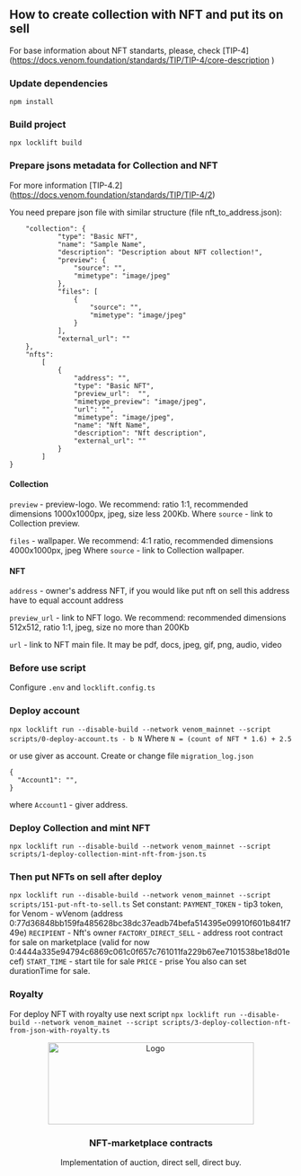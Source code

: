
## **How to create collection with NFT and put its on sell**
For base information about NFT standarts, please, check [TIP-4] (https://docs.venom.foundation/standards/TIP/TIP-4/core-description )

### Update dependencies
`npm install`

### Build project
`npx locklift build`

### Prepare jsons metadata for Collection and NFT
For more information [TIP-4.2] (https://docs.venom.foundation/standards/TIP/TIP-4/2)
 
You need prepare json file with similar structure (file nft_to_address.json):

```{
    "collection": {
            "type": "Basic NFT",
            "name": "Sample Name",
            "description": "Description about NFT collection!",
            "preview": {
                "source": "",
                "mimetype": "image/jpeg"
            },
            "files": [
                {
                    "source": "",
                    "mimetype": "image/jpeg"
                }
            ],
            "external_url": ""
    },
    "nfts":
        [
            {
                "address": "",
                "type": "Basic NFT",
                "preview_url":	"",
                "mimetype_preview": "image/jpeg",
                "url": "",
                "mimetype": "image/jpeg",
                "name": "Nft Name",
                "description": "Nft description",
                "external_url": ""
            }
        ]
}
 ```
#### Collection

`preview`  - preview-logo. We recommend: ratio 1:1, recommended dimensions 1000x1000px, jpeg, size less 200Kb.
    Where `source` - link to Collection preview.

`files` - wallpaper. We recommend: 4:1 ratio, recommended dimensions 4000x1000px, jpeg
    Where `source` - link to Collection wallpaper.

#### NFT
`address` - owner's address  NFT, if you would like put nft on sell this address have to equal account address

`preview_url` - link to NFT logo. We recommend: recommended dimensions 512x512, ratio 1:1, jpeg, size no more than 200Kb 

`url` - link to NFT main file. It may be pdf, docs, jpeg, gif, png, audio, video


### Before use script
Сonfigure `.env` and `locklift.config.ts`

### Deploy account
`npx locklift run --disable-build --network venom_mainnet --script scripts/0-deploy-account.ts - b N`
Where `N = (count of NFT * 1.6) + 2.5`

or use giver as account. Create or change file `migration_log.json`
```
{
  "Account1": "",
}
```
where `Account1` - giver address.


### Deploy Collection and mint NFT

`npx locklift run --disable-build --network venom_mainnet --script scripts/1-deploy-collection-mint-nft-from-json.ts`

### Then put NFTs on sell after deploy

`npx locklift run --disable-build --network venom_mainnet --script scripts/151-put-nft-to-sell.ts`
Set constant:
`PAYMENT_TOKEN` - tip3 token, for Venom - wVenom (address 0:77d36848bb159fa485628bc38dc37eadb74befa514395e09910f601b841f749e)
`RECIPIENT` - Nft's owner
`FACTORY_DIRECT_SELL` - address root contract for sale on marketplace (valid for now 0:4444a335e94794c6869c061c0f657c761011fa229b67ee7101538be18d01ecef)
`START_TIME` - start tile for sale
`PRICE` - prise
You also can set durationTime for sale.

### Royalty 
For deploy NFT with royalty use next script
`npx locklift run --disable-build --network venom_mainet --script scripts/3-deploy-collection-nft-from-json-with-royalty.ts`


<p align="center">
  <a href="https://github.com/venom-blockchain/developer-program">
    <img src="https://raw.githubusercontent.com/venom-blockchain/developer-program/main/vf-dev-program.png" alt="Logo" width="366.8" height="146.4">
  </a>
</p>

<p align="center">
    <h3 align="center">NFT-marketplace contracts</h3>
    <p align="center">Implementation of auction, direct sell, direct buy.</p>
</p>
